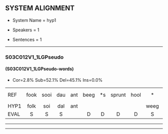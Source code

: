 
## SYSTEM ALIGNMENT

- System Name = hyp1

- Speakers = 1

- Sentences = 1

---

### S03C012V1_1LGPseudo

#### (S03C012V1_1LGPseudo-words)

- Cor=2.8%	Sub=52.1%	Del=45.1%	Ins=0.0%

|  |  |  |  |  |  |  |  |  |  |  |  |  |  |  |  |  |  |  |  |  |  |  |  |  |  |  |  |  |  |  |  |  |  |  |  |  |  |  |  |  |  |  |  |  |  |  |  |  |  |  |  |  |  |  |  |  |  |  |  |  |  |  |  |  |  |  |  |  |  |  |  |
|:--- |:---:|:---:|:---:|:---:|:---:|:---:|:---:|:---:|:---:|:---:|:---:|:---:|:---:|:---:|:---:|:---:|:---:|:---:|:---:|:---:|:---:|:---:|:---:|:---:|:---:|:---:|:---:|:---:|:---:|:---:|:---:|:---:|:---:|:---:|:---:|:---:|:---:|:---:|:---:|:---:|:---:|:---:|:---:|:---:|:---:|:---:|:---:|:---:|:---:|:---:|:---:|:---:|:---:|:---:|:---:|:---:|:---:|:---:|:---:|:---:|:---:|:---:|:---:|:---:|:---:|:---:|:---:|:---:|:---:|:---:|:---:|
| REF | fook | sooi | dau | ant | beeg | *s | sprunt | hool | * | * | * | larst | vout | *s | zwoei | fam | * | * | * | rachts | vaap | *s | sprieuw | keng | *s | swoers | doer | * | * | * | plirt | jien | * | * | blard | guul | hoekt | neeuw*(nieuw) | * | *(eeuw) | noork | vid | * | * | * | * | zans | * | leum | haans | * | spaai | * | * | * | * | * | * | heik | sank*(snak) | roen | frijk | eem | *s | schard | * | * | grek | dron | snaaf | stuid |
| HYP1 | folk | soi | dal | ant |  |  |  |  | weeg | sp | sprint | ho | lacht | fout | mo | fam |  |  |  |  |  |  |  |  |  |  |  |  |  |  |  |  |  |  |  |  |  |  |  |  |  |  |  |  | graag | fap | uh | swodoor | ee | beleefd | uhm | bent | u | ahbewaardd | hoek | en | fied | ssan | u | ham | sp | s | aek | nek | ho | uhm | ga | ggrek | ego | af | duit |
| EVAL | S | S | S |  | D | D | D | D | S | S | S | S | S | S | S |  | D | D | D | D | D | D | D | D | D | D | D | D | D | D | D | D | D | D | D | D | D | D | D | D | D | D | D | D | S | S | S | S | S | S | S | S | S | S | S | S | S | S | S | S | S | S | S | S | S | S | S | S | S | S | S |
---

---
